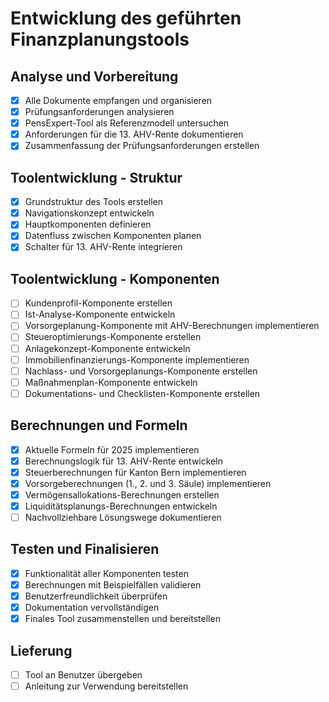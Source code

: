 # Entwicklung des geführten Finanzplanungstools

## Analyse und Vorbereitung
- [x] Alle Dokumente empfangen und organisieren
- [x] Prüfungsanforderungen analysieren
- [x] PensExpert-Tool als Referenzmodell untersuchen
- [x] Anforderungen für die 13. AHV-Rente dokumentieren
- [x] Zusammenfassung der Prüfungsanforderungen erstellen

## Toolentwicklung - Struktur
- [x] Grundstruktur des Tools erstellen
- [x] Navigationskonzept entwickeln
- [x] Hauptkomponenten definieren
- [x] Datenfluss zwischen Komponenten planen
- [x] Schalter für 13. AHV-Rente integrieren

## Toolentwicklung - Komponenten
- [ ] Kundenprofil-Komponente erstellen
- [ ] Ist-Analyse-Komponente entwickeln
- [ ] Vorsorgeplanung-Komponente mit AHV-Berechnungen implementieren
- [ ] Steueroptimierungs-Komponente erstellen
- [ ] Anlagekonzept-Komponente entwickeln
- [ ] Immobilienfinanzierungs-Komponente implementieren
- [ ] Nachlass- und Vorsorgeplanungs-Komponente erstellen
- [ ] Maßnahmenplan-Komponente entwickeln
- [ ] Dokumentations- und Checklisten-Komponente erstellen

## Berechnungen und Formeln
- [x] Aktuelle Formeln für 2025 implementieren
- [x] Berechnungslogik für 13. AHV-Rente entwickeln
- [x] Steuerberechnungen für Kanton Bern implementieren
- [x] Vorsorgeberechnungen (1., 2. und 3. Säule) implementieren
- [x] Vermögensallokations-Berechnungen erstellen
- [x] Liquiditätsplanungs-Berechnungen entwickeln
- [ ] Nachvollziehbare Lösungswege dokumentieren

## Testen und Finalisieren
- [x] Funktionalität aller Komponenten testen
- [x] Berechnungen mit Beispielfällen validieren
- [x] Benutzerfreundlichkeit überprüfen
- [x] Dokumentation vervollständigen
- [x] Finales Tool zusammenstellen und bereitstellen

## Lieferung
- [ ] Tool an Benutzer übergeben
- [ ] Anleitung zur Verwendung bereitstellen
